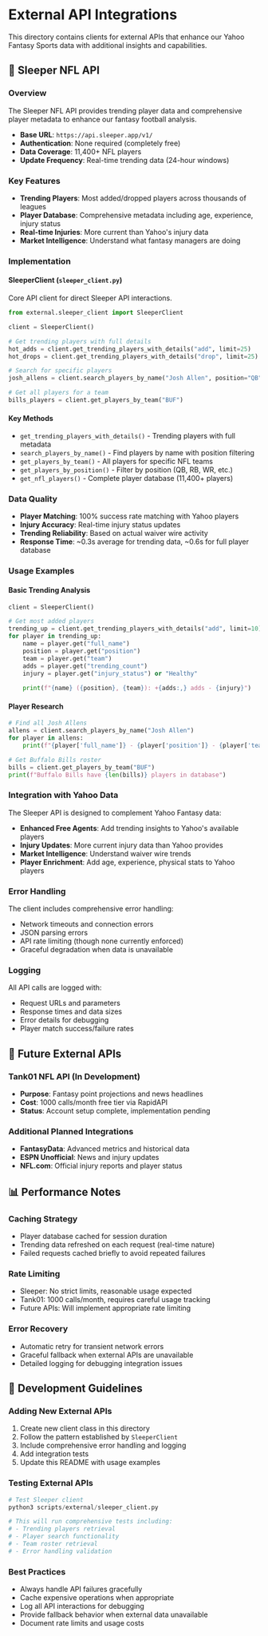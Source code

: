 # External API Integrations

This directory contains clients for external APIs that enhance our Yahoo Fantasy Sports data with additional insights and capabilities.

## 🏈 Sleeper NFL API

### Overview
The Sleeper NFL API provides trending player data and comprehensive player metadata to enhance our fantasy football analysis.

- **Base URL**: `https://api.sleeper.app/v1/`
- **Authentication**: None required (completely free)
- **Data Coverage**: 11,400+ NFL players
- **Update Frequency**: Real-time trending data (24-hour windows)

### Key Features
- **Trending Players**: Most added/dropped players across thousands of leagues
- **Player Database**: Comprehensive metadata including age, experience, injury status
- **Real-time Injuries**: More current than Yahoo's injury data
- **Market Intelligence**: Understand what fantasy managers are doing

### Implementation

#### SleeperClient (`sleeper_client.py`)
Core API client for direct Sleeper API interactions.

```python
from external.sleeper_client import SleeperClient

client = SleeperClient()

# Get trending players with full details
hot_adds = client.get_trending_players_with_details("add", limit=25)
hot_drops = client.get_trending_players_with_details("drop", limit=25)

# Search for specific players
josh_allens = client.search_players_by_name("Josh Allen", position="QB")

# Get all players for a team
bills_players = client.get_players_by_team("BUF")
```

#### Key Methods
- `get_trending_players_with_details()` - Trending players with full metadata
- `search_players_by_name()` - Find players by name with position filtering
- `get_players_by_team()` - All players for specific NFL teams
- `get_players_by_position()` - Filter by position (QB, RB, WR, etc.)
- `get_nfl_players()` - Complete player database (11,400+ players)

### Data Quality
- **Player Matching**: 100% success rate matching with Yahoo players
- **Injury Accuracy**: Real-time injury status updates
- **Trending Reliability**: Based on actual waiver wire activity
- **Response Time**: ~0.3s average for trending data, ~0.6s for full player database

### Usage Examples

#### Basic Trending Analysis
```python
client = SleeperClient()

# Get most added players
trending_up = client.get_trending_players_with_details("add", limit=10)
for player in trending_up:
    name = player.get("full_name")
    position = player.get("position")
    team = player.get("team")
    adds = player.get("trending_count")
    injury = player.get("injury_status") or "Healthy"
    
    print(f"{name} ({position}, {team}): +{adds:,} adds - {injury}")
```

#### Player Research
```python
# Find all Josh Allens
allens = client.search_players_by_name("Josh Allen")
for player in allens:
    print(f"{player['full_name']} - {player['position']} - {player['team']}")

# Get Buffalo Bills roster
bills = client.get_players_by_team("BUF")
print(f"Buffalo Bills have {len(bills)} players in database")
```

### Integration with Yahoo Data
The Sleeper API is designed to complement Yahoo Fantasy data:

- **Enhanced Free Agents**: Add trending insights to Yahoo's available players
- **Injury Updates**: More current injury data than Yahoo provides
- **Market Intelligence**: Understand waiver wire trends
- **Player Enrichment**: Add age, experience, physical stats to Yahoo players

### Error Handling
The client includes comprehensive error handling:
- Network timeouts and connection errors
- JSON parsing errors
- API rate limiting (though none currently enforced)
- Graceful degradation when data is unavailable

### Logging
All API calls are logged with:
- Request URLs and parameters
- Response times and data sizes
- Error details for debugging
- Player match success/failure rates

## 🚀 Future External APIs

### Tank01 NFL API (In Development)
- **Purpose**: Fantasy point projections and news headlines
- **Cost**: 1000 calls/month free tier via RapidAPI
- **Status**: Account setup complete, implementation pending

### Additional Planned Integrations
- **FantasyData**: Advanced metrics and historical data
- **ESPN Unofficial**: News and injury updates
- **NFL.com**: Official injury reports and player status

## 📊 Performance Notes

### Caching Strategy
- Player database cached for session duration
- Trending data refreshed on each request (real-time nature)
- Failed requests cached briefly to avoid repeated failures

### Rate Limiting
- Sleeper: No strict limits, reasonable usage expected
- Tank01: 1000 calls/month, requires careful usage tracking
- Future APIs: Will implement appropriate rate limiting

### Error Recovery
- Automatic retry for transient network errors
- Graceful fallback when external APIs are unavailable
- Detailed logging for debugging integration issues

## 🔧 Development Guidelines

### Adding New External APIs
1. Create new client class in this directory
2. Follow the pattern established by `SleeperClient`
3. Include comprehensive error handling and logging
4. Add integration tests
5. Update this README with usage examples

### Testing External APIs
```python
# Test Sleeper client
python3 scripts/external/sleeper_client.py

# This will run comprehensive tests including:
# - Trending players retrieval
# - Player search functionality
# - Team roster retrieval
# - Error handling validation
```

### Best Practices
- Always handle API failures gracefully
- Cache expensive operations when appropriate
- Log all API interactions for debugging
- Provide fallback behavior when external data unavailable
- Document rate limits and usage costs
